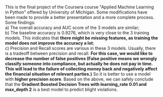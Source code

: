 This is the final project of the Coursera course "Applied Machine Learning in Python" offered by University of Michigan.
Some modifications have been made to provide a better presentation and a more complete process.  
Some findings:  
a) The overall accuracy and AUC score of the 3 models are similar;  
b) The baseline accuracy is 0.9276, which is very close to the 3 training models. This indicates that **there might be missing features, as training the model does not improve the accuracy a lot**;   
c) Precision and Recall scores are various in these 3 models. Usually, there is a tradeoff between precision and recall. **For this case, we would like to decrease the number of false positives (False positive means we wrongly classify someone into compliance, but actually he does not pay in time. This will lead to the failure of collecting money back and negatively affect the financial situation of relevant parties.)** So it is better to use a model with **higher precision score**. Based on the above, we can safely conclude that the **Gradient Boosted Decision Trees with learning_rate 0.01 and max_depth 2** is a best model to predict blight violations.
